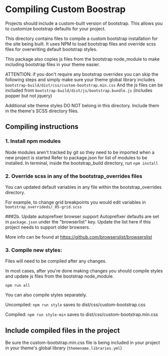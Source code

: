 # Compiling Custom Boostrap
Projects should include a custom-built version of bootstrap. This allows you to customize bootstrap defaults for your project.

This directory contains files to compile a custom bootstrap installation for the site being built.
It uses NPM to load bootstrap files and override scss files for overwriting default bootstrap styles.

This package also copies js files from the bootstrap node_module to make including bootstrap files in your theme easier. 

ATTENTION: if you don't require any bootstrap overrides you can skip the following steps and simply make sure your theme global library includes `bootstrap-build/dist/css/custom-bootstrap.min.css`
And the js files can be included from `bootstrap-build/dist/js/bootstrap.bundle.js` (includes popper but not jquery)

Additional site theme styles DO NOT belong in this directory. Include them in the theme's SCSS directory files.

## Compiling instructions
### 1. Install npm modules 
Node modules aren't tracked by git so they need to be imported when a new project is started
Refer to package.json for list of modules to be installed.
In terminal, inside the bootstrap_build directory, run
```npm install```

### 2. Override scss in any of the bootstrap_overrides files
You can updated default variables in any file within the bootstrap_overrides directory.

For example, to change grid breakpoints you would edit variables in `bootstrap_overrideds/_05-grid.scss`

###2b. Update autoprefixer browser support
Autoprefixer defaults are set in `package.json` under the "browserlist" key. Update the list here if this project needs to support older browsers.
 
More info can be found at <https://github.com/browserslist/browserslist>

### 3. Compile new styles: 
Files will need to be compiled after any changes.

In most cases, after you're done making changes you should compile styles and update js files from the bootstrap node_module. 

`npm run all`

You can also compile styles separately.

Uncompiled: `npm run style` saves to dist/css/custom-bootstrap.css

Compiled: `npm run style-min` saves to dist/css/custom-bootstrap.min.css


## Include compiled files in the project
Be sure the custom-bootstrap.min.css file is being included in your project in your theme's global library (`themename.libraries.yml`)



